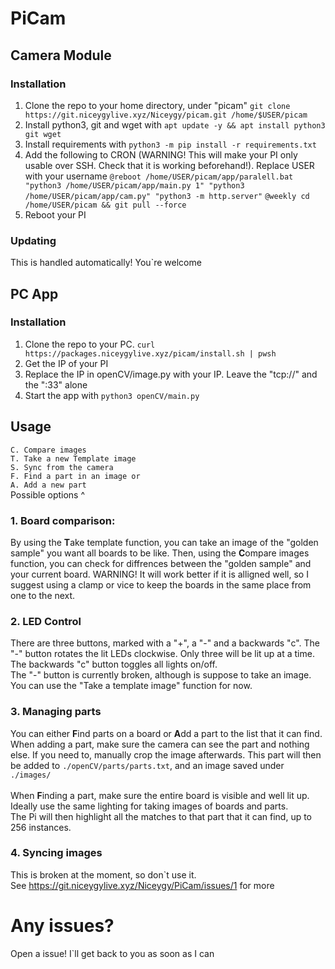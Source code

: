 # PiCam

## Camera Module

### Installation

1. Clone the repo to your home directory, under "picam" `git clone https://git.niceygylive.xyz/Niceygy/picam.git /home/$USER/picam`
2. Install python3, git and wget with `apt update -y && apt install python3 git wget`
3. Install requirements with `python3 -m pip install -r requirements.txt`
4. Add the following to CRON (WARNING! This will make your PI only usable over SSH. Check that it is working beforehand!). Replace USER with your username
   `@reboot /home/USER/picam/app/paralell.bat "python3 /home/USER/picam/app/main.py 1" "python3 /home/USER/picam/app/cam.py" "python3 -m http.server"`
   `@weekly cd /home/USER/picam && git pull --force`
5. Reboot your PI

### Updating

This is handled automatically! You`re welcome

## PC App

### Installation

1. Clone the repo to your PC. `curl https://packages.niceygylive.xyz/picam/install.sh | pwsh`
2. Get the IP of your PI
3. Replace the IP in openCV/image.py with your IP. Leave the "tcp://" and the ":33" alone
4. Start the app with `python3 openCV/main.py`

<!-- look for image within image
return top left and bottom right coords
crop image
compare against golden sample -->

## Usage

`C. Compare images` <br>
`T. Take a new Template image` <br>
`S. Sync from the camera` <br>
`F. Find a part in an image or` <br>
`A. Add a new part` <br>
Possible options ^ <br>

### 1. Board comparison:

By using the <b>T</b>ake template function, you can take an image of the "golden sample" you want all boards to be like. Then, using the <b>C</b>ompare images function, you can check for diffrences between the "golden sample" and your current board. WARNING! It will work better if it is alligned well, so I suggest using a clamp or vice to keep the boards in the same place from one to the next.

### 2. LED Control

There are three buttons, marked with a "+", a "-" and a backwards "c". The "-" button rotates the lit LEDs clockwise. Only three will be lit up at a time. <br>
The backwards "c" button toggles all lights on/off. <br>
The "-" button is currently broken, although is suppose to take an image. You can use the "Take a template image" function for now.

### 3. Managing parts

You can either <b>F</b>ind parts on a board or <b>A</b>dd a part to the list that it can find.<br>
When adding a part, make sure the camera can see the part and nothing else. If you need to, manually crop the image afterwards.
This part will then be added to `./openCV/parts/parts.txt`, and an image saved under `./images/` <br>
<br>
When <b>F</b>inding a part, make sure the entire board is visible and well lit up. Ideally use the same lighting for taking images of boards and parts.<br>
The Pi will then highlight all the matches to that part that it can find, up to 256 instances.

### 4. Syncing images

This is broken at the moment, so don`t use it.<br>
See https://git.niceygylive.xyz/Niceygy/PiCam/issues/1 for more

# Any issues?

Open a issue! I`ll get back to you as soon as I can
